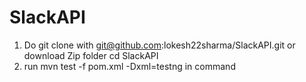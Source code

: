 # SlackAPI
1. Do git clone with git@github.com:lokesh22sharma/SlackAPI.git or download Zip folder
cd SlackAPI 
4. run mvn test -f pom.xml -Dxml=testng in command 
